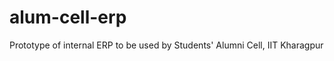 alum-cell-erp
=============

Prototype of internal ERP to be used by Students' Alumni Cell, IIT Kharagpur
